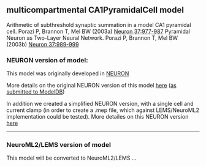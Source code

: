 ## multicompartmental CA1PyramidalCell model 

Arithmetic of subthreshold synaptic summation in a model CA1 pyramidal cell. Porazi P, Brannon T, Mel BW (2003a) [Neuron 37:977-987](http://www.ncbi.nlm.nih.gov/pubmed/12670426)
Pyramidal Neuron as Two-Layer Neural Network. Porazi P, Brannon T, Mel BW (2003b) [Neuron 37:989-999](http://www.ncbi.nlm.nih.gov/pubmed/12670427)

### NEURON version of model:

This model was originally developed in [NEURON](https://www.neuron.yale.edu/neuron/)

More details on the original NEURON version of this model [here](https://github.com/andrisecker/Poirazi2003-CA1Pyr/tree/master/ModelDB_NEURON) ([as submitted to ModelDB](https://senselab.med.yale.edu/modeldb/showModel.cshtml?model=20212)) 

In addition we created a simplified NEURON version, with a single cell and current clamp (in order to create a .mep file, which against LEMS/NeuroML2 implementation could be tested). More detailes on this NEURON version [here](https://github.com/andrisecker/Poirazi2003-CA1Pyr/tree/master/NEURON)

-------------------------------------------------------------------------------------------------------------------------------

### NeuroML2/LEMS version of model

This model will be converted to NeuroML2/LEMS ...

